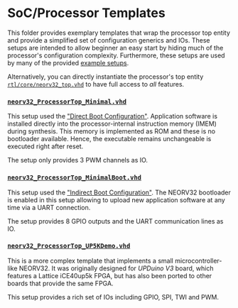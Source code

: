 # SoC/Processor Templates

This folder provides exemplary templates that wrap the processor top entity and provide a simplified
set of configuration generics and IOs. These setups are intended to allow beginner an easy start by
hiding much of the processor's configuration complexity. Furthermore, these setups are used by many
of the provided [example setups](https://github.com/stnolting/neorv32/tree/master/setups).

Alternatively, you can directly instantiate the processor's top entity
[`rtl/core/neorv32_top.vhd`](https://github.com/stnolting/neorv32/blob/master/rtl/core/neorv32_top.vhd)
to have full access to _all_ features.

### [`neorv32_ProcessorTop_Minimal.vhd`](https://github.com/stnolting/neorv32/blob/master/rtl/processor_templates/neorv32_ProcessorTop_Minimal.vhd)

This setup used the ["Direct Boot Configuration"](https://stnolting.github.io/neorv32/#_boot_configuration).
Application software is installed directly into the processor-internal instruction memory (IMEM) during
synthesis. This memory is implemented as ROM and these is no bootloader available. Hence, the executable
remains unchangeable is executed right after reset.

The setup only provides 3 PWM channels as IO.

### [`neorv32_ProcessorTop_MinimalBoot.vhd`](https://github.com/stnolting/neorv32/blob/master/rtl/processor_templates/neorv32_ProcessorTop_MinimalBoot.vhd)

This setup used the ["Indirect Boot Configuration"](https://stnolting.github.io/neorv32/#_boot_configuration).
The NEORV32 bootloader is enabled in this setup allowing to upload new application software at any time
via a UART connection.

The setup provides 8 GPIO outputs and the UART communication lines as IO.

### [`neorv32_ProcessorTop_UP5KDemo.vhd`](https://github.com/stnolting/neorv32/blob/master/rtl/processor_templates/neorv32_ProcessorTop_UP5KDemo.vhd)

This is a more complex template that implements a small microcontroller-like NEORV32.
It was originally designed for _UPDuino V3_ board, which features a Lattice iCE40up5k FPGA, but has
also been ported to other boards that provide the same FPGA.

This setup provides a rich set of IOs including GPIO, SPI, TWI and PWM.
